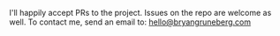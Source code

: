 I'll happily accept PRs to the project.
Issues on the repo are welcome as well.
To contact me, send an email to: hello@bryangruneberg.com
